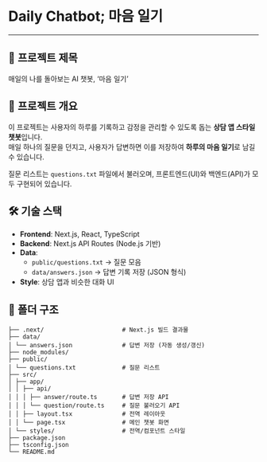 # Daily Chatbot; 마음 일기

---

## 💬 프로젝트 제목
매일의 나를 돌아보는 AI 챗봇, ‘마음 일기’

## 📌 프로젝트 개요
이 프로젝트는 사용자의 하루를 기록하고 감정을 관리할 수 있도록 돕는 **상담 앱 스타일 챗봇**입니다.  
매일 하나의 질문을 던지고, 사용자가 답변하면 이를 저장하여 **하루의 마음 일기**로 남길 수 있습니다.

질문 리스트는 `questions.txt` 파일에서 불러오며, 프론트엔드(UI)와 백엔드(API)가 모두 구현되어 있습니다.  

## 🛠️ 기술 스택
- **Frontend**: Next.js, React, TypeScript  
- **Backend**: Next.js API Routes (Node.js 기반)  
- **Data**:  
  - `public/questions.txt` → 질문 모음  
  - `data/answers.json` → 답변 기록 저장 (JSON 형식)  
- **Style**: 상담 앱과 비슷한 대화 UI

## 📂 폴더 구조
```
├── .next/                      # Next.js 빌드 결과물
├── data/
│ └── answers.json              # 답변 저장 (자동 생성/갱신)
├── node_modules/
├── public/
│ └── questions.txt             # 질문 리스트
├── src/
│ ├── app/
│ │ ├── api/
│ │ │ ├── answer/route.ts       # 답변 저장 API
│ │ │ └── question/route.ts     # 질문 불러오기 API
│ │ ├── layout.tsx              # 전역 레이아웃
│ │ └── page.tsx                # 메인 챗봇 화면
│ └── styles/                   # 전역/컴포넌트 스타일
├── package.json
├── tsconfig.json
└── README.md
```
